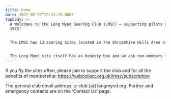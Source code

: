 ```yaml
---
title: Home
date: 2022-08-17T19:31:20.000Z
topbody: >-
  # Welcomes to the Long Mynd Soaring Club (LMSC) – supporting pilots since
  1975!


  The LMSC has 13 soaring sites located in the Shropshire Hills Area of Outstanding Natural Beauty (AONB) and mid-Wales. Most are ‘open’ sites except for Clatter and The Wrekin for which we ask non-members to contact a committee member for a day’s temporary pass before going to the site.


  The Long Mynd site itself has an honesty box and we ask non-members for a day fee of £3 which goes towards the sites upkeep. The day fee can also be [paid online](https://webcollect.org.uk/lmsc/subscription).
---
```

If you fly the sites often, please join to support the club and for all the benefits of membership: https://webcollect.org.uk/lmsc/subscription

The general club email address is: club \[at] longmynd.org. Further and emergency contacts are on the ‘Contact Us’ page.